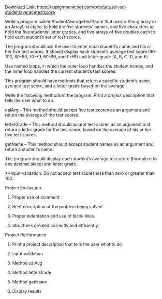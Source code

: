 Download Link: https://assignmentchef.com/product/solved-studentaveragetestscore
<br>
<p class="ui header product-top-header" title="StudentAverageTestScore Solution">Write a program called StudentAverageTestScore that uses a String array or an ArrayList object to hold the five students’ names, and five characters to hold the five students’ letter grades, and five arrays of five doubles each to hold each student’s set of test scores.

The program should ask the user to enter each student’s name and his or her five test scores. It should display each student’s average test score (90-100, 80-89, 70-79, 60-69, and 0-59) and letter grade (A, B, C, D, and F).

Use nested loops, in which the outer loop handles the student names, and the inner loop handles the current student’s test scores.

This program should have methods that return a specific student’s name, average test score, and a letter grade based on the average.

Write the following methods in the program. Print a project description that tells the user what to do.

calAvg – This method should accept five test scores as an argument and return the average of the test scores.

letterGrade – This method should accept test scores as an argument and return a letter grade for the test score, based on the average of his or her five test scores.

getName – This method should accept student names as an argument and return a student’s name.

The program should display each student’s average test score (formatted to one decimal place) and letter grade.

**Input validation: Do not accept test scores less than zero or greater than 100.

Project Evaluation

1. Proper use of comment

2. Brief description of the problem being solved

3. Proper indentation and use of blank lines.

4. Structures created correctly and efficiently.

Project Performance

1. Print a project description that tells the user what to do

2. Input validation

3. Method calAvg

4. Method letterGrade

5. Method getName

6. Display results